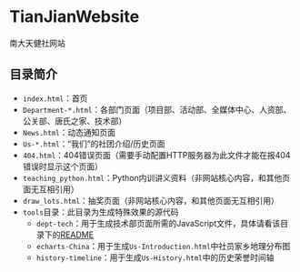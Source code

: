 # TianJianWebsite
南大天健社网站

## 目录简介

* `index.html`：首页
* `Department-*.html`：各部门页面（项目部、活动部、全媒体中心、人资部、公关部、唐氏之家、技术部）
* `News.html`：动态通知页面
* `Us-*.html`：“我们”的社团介绍/历史页面
* `404.html`：404错误页面（需要手动配置HTTP服务器为此文件才能在报404错误时显示这个页面）
* `teaching_python.html`：Python内训讲义资料（非网站核心内容，和其他页面无互相引用）
* `draw_lots.html`：抽奖页面（非网站核心内容，和其他页面无互相引用）
* `tools`目录：此目录为生成特殊效果的源代码
  * `dept-tech`：用于生成技术部页面所需的JavaScript文件，具体请看该目录下的[README](tools/dept-tech/README.md)
  * `echarts-China`：用于生成`Us-Introduction.html`中社员家乡地理分布图
  * `history-timeline`：用于生成`Us-History.html`中的历史荣誉时间轴

